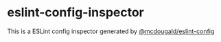 # eslint-config-inspector

This is a ESLint config inspector generated by [@mcdougald/eslint-config](https://github.com/mcdougald/portfolio-v5/tree/main/config/eslint)
